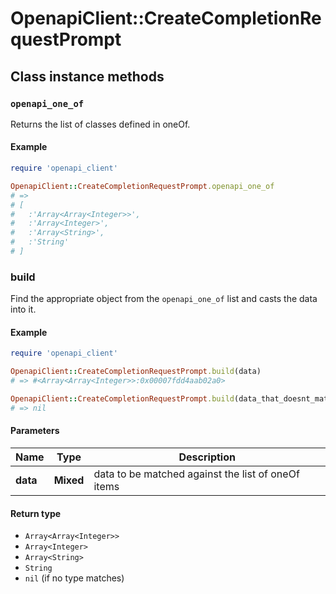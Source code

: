 # OpenapiClient::CreateCompletionRequestPrompt

## Class instance methods

### `openapi_one_of`

Returns the list of classes defined in oneOf.

#### Example

```ruby
require 'openapi_client'

OpenapiClient::CreateCompletionRequestPrompt.openapi_one_of
# =>
# [
#   :'Array<Array<Integer>>',
#   :'Array<Integer>',
#   :'Array<String>',
#   :'String'
# ]
```

### build

Find the appropriate object from the `openapi_one_of` list and casts the data into it.

#### Example

```ruby
require 'openapi_client'

OpenapiClient::CreateCompletionRequestPrompt.build(data)
# => #<Array<Array<Integer>>:0x00007fdd4aab02a0>

OpenapiClient::CreateCompletionRequestPrompt.build(data_that_doesnt_match)
# => nil
```

#### Parameters

| Name | Type | Description |
| ---- | ---- | ----------- |
| **data** | **Mixed** | data to be matched against the list of oneOf items |

#### Return type

- `Array<Array<Integer>>`
- `Array<Integer>`
- `Array<String>`
- `String`
- `nil` (if no type matches)

